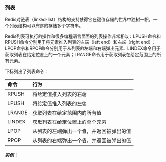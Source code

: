 ### 列表

Redis对链表（linked-list）结构的支持使得它在键值存储的世界中独树一帜，一个列表结构可以有序的存储多个字符串。

Redis列表可执行的操作和很多编程语言里面的列表操作非常相似：LPUSH命令和RPUSH命令分别用于将元素推入列表的左端（left end）和右端（right end）；LPOP命令和RPOP命令分别用于从列表的左端和右端弹出元素。LINDEX命令用于获取列表在给定位置上的一个元素；LRANGE命令用于获取列表在给定范围上的所有元素。

下标列出了列表命令：

| 命令 | 行为 |
| :--- | :--- |
| RPUSH | 将给定值推入列表的右端 |
| LPUSH | 将给定值推入列表的左端 |
| LRANGE | 获取列表在给定范围内的所有值 |
| LINDEX | 获取列表在给定位置上的单个元素 |
| LPOP | 从列表的左端弹出一个值，并返回被弹出的值 |
| RPOP | 从列表的右端弹出一个值，并返回被弹出的值 |

##### 实例：

```

```



